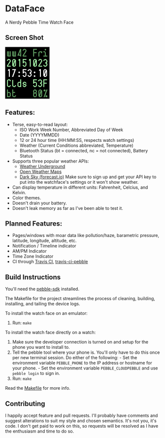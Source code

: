 # DataFace
A Nerdy Pebble Time Watch Face

Screen Shot
---
![Screen Shot](resources/images/screenshot.png)

Features:
---
  - Terse, easy-to-read layout:
    - ISO Work Week Number, Abbreviated Day of Week
    - Date (YYYYMMDD)
    - 12 or 24 hour time (HH:MM:SS, respects watch settings)
    - Weather (Current Conditions abbreviated, Temperature)
    - Bluetooth Status (bt = connected, nc = not connected), Battery Status
  - Supports three popular weather APIs:
    - [Weather Underground](https://www.wunderground.com/member/registration)
    - [Open Weather Maps](https://home.openweathermap.org/users/sign_up)
    - [Dark Sky (forecast.io)](https://darksky.net/dev/register)
    Make sure to sign up and get your API key to put into the
    watchface's settings or it won't show weather.
  - Can display temperature in different units: Fahrenheit, Celcius, and Kelvin.
  - Color themes.
  - Doesn't drain your battery.
  - Doesn't leak memory as far as I've been able to test it.

Planned Features:
---
  - Pages/windows with moar data like pollution/haze, barametric pressure,
    latitude, longitude, altitude, etc.
  - Notification / Timeline indicator
  - AM/PM Indicator
  - Time Zone Indicator
  - CI through [Travis CI](https://travis-ci.org/), [travis-ci-pebble](https://github.com/spangborn/travis-ci-pebble)

Build Instructions
---
You'll need the [pebble-sdk](http://developer.getpebble.com/sdk/) installed.

The Makefile for the project streamlines the process of cleaning, building, installing, and tailing the device logs.

To install the watch face on an emulator:
  1. Run: `make`

To install the watch face directly on a watch:
  1. Make sure the developer connection is turned on and setup for the phone you want to install to.
  1. Tell the pebble tool where your phone is. You'll only have to do this once per new terminal session.
     Do either of the following:
    - Set the environment variable `PEBBLE_PHONE` to the IP address or hostname for your phone.
    - Set the environment variable `PEBBLE_CLOUDPEBBLE` and use `pebble login` to sign in.
  1. Run: `make`

Read the [Makefile](Makefile) for more info.

Contributing
---
I happily accept feature and pull requests.  I'll probably have comments and
suggest alterations to suit my style and chosen semantics.  It's not you, it's
code.  I don't get paid to work on this, so requests will be resolved as I have
the enthusiasm and time to do so.

